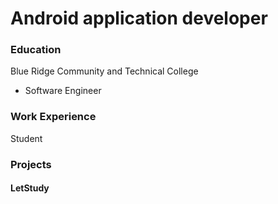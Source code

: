 # Android application developer

### Education
Blue Ridge Community and Technical College
- Software Engineer

### Work Experience
Student


### Projects
#### LetStudy 
